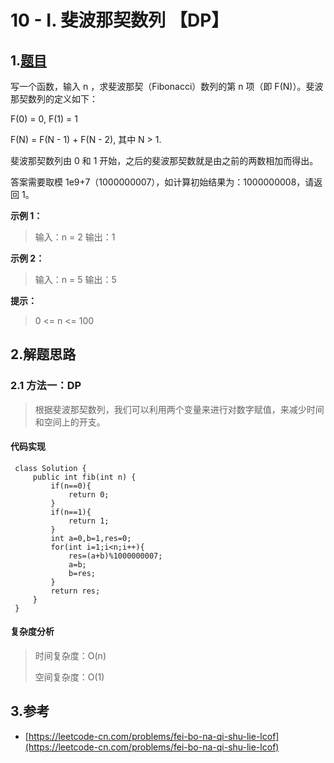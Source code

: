 # 10 - I. 斐波那契数列 【DP】

## 1.[题目](https://leetcode-cn.com/problems/fei-bo-na-qi-shu-lie-lcof/)

写一个函数，输入 n ，求斐波那契（Fibonacci）数列的第 n 项（即 F\(N\)）。斐波那契数列的定义如下：

F\(0\) = 0, F\(1\) = 1

F\(N\) = F\(N - 1\) + F\(N - 2\), 其中 N &gt; 1.

斐波那契数列由 0 和 1 开始，之后的斐波那契数就是由之前的两数相加而得出。

答案需要取模 1e9+7（1000000007），如计算初始结果为：1000000008，请返回 1。

**示例 1：**

> 输入：n = 2 输出：1

**示例 2：**

> 输入：n = 5 输出：5

**提示：**

> 0 &lt;= n &lt;= 100

## 2.解题思路

### 2.1 方法一：DP

> 根据斐波那契数列，我们可以利用两个变量来进行对数字赋值，来减少时间和空间上的开支。

#### 代码实现

```text
 class Solution {
     public int fib(int n) {
         if(n==0){
             return 0;
         }
         if(n==1){
             return 1;
         }
         int a=0,b=1,res=0;
         for(int i=1;i<n;i++){
             res=(a+b)%1000000007;
             a=b;
             b=res;
         }
         return res;
     }
 }
```

#### 复杂度分析

> 时间复杂度：O\(n\)
>
> 空间复杂度：O\(1\)

## 3.参考

* [https://leetcode-cn.com/problems/fei-bo-na-qi-shu-lie-lcof](https://leetcode-cn.com/problems/fei-bo-na-qi-shu-lie-lcof)

